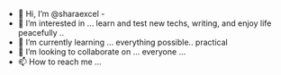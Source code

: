 - 👋 Hi, I’m @sharaexcel -
- 👀 I’m interested in ... learn and test new techs, writing, and enjoy life peacefully ..
- 🌱 I’m currently learning ... everything possible.. practical
- 💞️ I’m looking to collaborate on ... everyone ...
- 📫 How to reach me ... 

<!---
sharaexcel/sharaexcel is a ✨ special ✨ repository because its `README.md` (this file) appears on your GitHub profile.
You can click the Preview link to take a look at your changes.
--->
